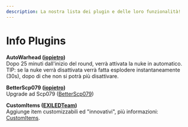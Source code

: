 ```yaml
---
description: La nostra lista dei plugin e delle loro funzionalità!
---
```


# Info Plugins

**AutoWarhead \(**[**iopietro**](https://github.com/iopietro)**\)**  
Dopo 25 minuti dall'inizio del round, verrà attivata la nuke in automatico. TIP: se la nuke verrà disattivata verrà fatta esplodere instantaneamente \(30s\), dopo di che non si potrà più disattivare.

**BetterScp079 \(**[**iopietro**](https://github.com/iopietro)**\)**  
Upgrade ad Scp079 \([BetterScp079](betterscp079.md)\)

**CustomItems \(**[**EXILEDTeam**](https://github.com/Exiled-Team)**\)**  
Aggiunge item customizzabili ed "innovativi", più informazioni: [CustomItems](customitems.md).  




